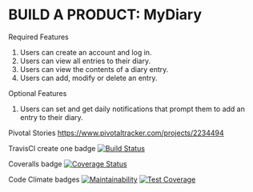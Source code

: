 # BUILD A PRODUCT: MyDiary
Required Features
1. Users can create an account and log in.
2. Users can view all entries to their diary.
3. Users can view the contents of a diary entry.
4. Users can add, modify or delete an entry.

Optional Features
1. Users can set and get daily notifications that prompt them to add an entry to their diary.

Pivotal Stories https://www.pivotaltracker.com/projects/2234494

TravisCI create one badge
[![Build Status](https://travis-ci.com/okezieobi/my-diary.svg?branch=ft-create-one-entry-%23162879593)](https://travis-ci.com/okezieobi/my-diary)

Coveralls badge
[![Coverage Status](https://coveralls.io/repos/github/okezieobi/my-diary/badge.svg?branch=master)](https://coveralls.io/github/okezieobi/my-diary?branch=master)

Code Climate badges
[![Maintainability](https://api.codeclimate.com/v1/badges/797765550a7f9efddba5/maintainability)](https://codeclimate.com/github/okezieobi/my-diary/maintainability) 
[![Test Coverage](https://api.codeclimate.com/v1/badges/797765550a7f9efddba5/test_coverage)](https://codeclimate.com/github/okezieobi/my-diary/test_coverage)
